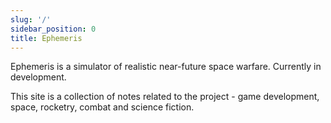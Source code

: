 ```yaml
---
slug: '/'
sidebar_position: 0
title: Ephemeris
---
```


Ephemeris is a simulator of realistic near-future space warfare. Currently in development.

This site is a collection of notes related to the project - game development, space, rocketry, combat and science fiction.